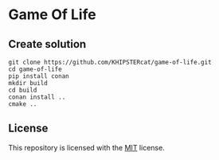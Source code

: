 # Game Of Life

## Create solution
```
git clone https://github.com/KHIPSTERcat/game-of-life.git
cd game-of-life
pip install conan
mkdir build
cd build
conan install ..
cmake ..
```

## License

This repository is licensed with the [MIT](LICENSE) license.
